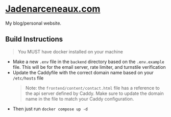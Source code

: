 # [Jadenarceneaux.com](https://jadenarceneaux.com)
My blog/personal website.

## Build Instructions

> You MUST have docker installed on your machine

- Make a new `.env` file in the `backend` directory based on the `.env.example` file. This will be for the email server, rate limiter, and turnstile verification
- Update the Caddyfile with the correct domain name based on your `/etc/hosts` file
  > Note: the `frontend/content/contact.html` file has a reference to the api server defined by Caddy. Make sure to update the domain name in the file to match your Caddy configuration.
- Then just run `docker compose up -d`
